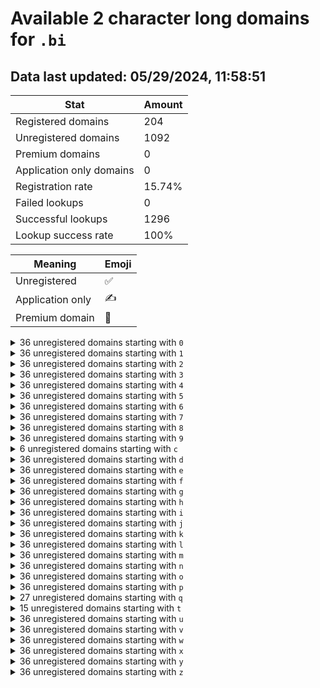 # Available 2 character long domains for `.bi`

## Data last updated: 05/29/2024, 11:58:51

|Stat|Amount|
|--|--|
|Registered domains|204|
|Unregistered domains|1092|
|Premium domains|0|
|Application only domains|0|
|Registration rate|15.74%|
|Failed lookups|0|
|Successful lookups|1296|
|Lookup success rate|100%|


|Meaning|Emoji|
|--|--|
|Unregistered|:white_check_mark:|
|Application only|:writing_hand:|
|Premium domain|:gem:|

<details>
<summary>36 unregistered domains starting with <bold><code>0</code></bold></summary>

|Type|Domain|
|--|--|
|:white_check_mark:|`00.bi`|
|:white_check_mark:|`01.bi`|
|:white_check_mark:|`02.bi`|
|:white_check_mark:|`03.bi`|
|:white_check_mark:|`04.bi`|
|:white_check_mark:|`05.bi`|
|:white_check_mark:|`06.bi`|
|:white_check_mark:|`07.bi`|
|:white_check_mark:|`08.bi`|
|:white_check_mark:|`09.bi`|
|:white_check_mark:|`0a.bi`|
|:white_check_mark:|`0b.bi`|
|:white_check_mark:|`0c.bi`|
|:white_check_mark:|`0d.bi`|
|:white_check_mark:|`0e.bi`|
|:white_check_mark:|`0f.bi`|
|:white_check_mark:|`0g.bi`|
|:white_check_mark:|`0h.bi`|
|:white_check_mark:|`0i.bi`|
|:white_check_mark:|`0j.bi`|
|:white_check_mark:|`0k.bi`|
|:white_check_mark:|`0l.bi`|
|:white_check_mark:|`0m.bi`|
|:white_check_mark:|`0n.bi`|
|:white_check_mark:|`0o.bi`|
|:white_check_mark:|`0p.bi`|
|:white_check_mark:|`0q.bi`|
|:white_check_mark:|`0r.bi`|
|:white_check_mark:|`0s.bi`|
|:white_check_mark:|`0t.bi`|
|:white_check_mark:|`0u.bi`|
|:white_check_mark:|`0v.bi`|
|:white_check_mark:|`0w.bi`|
|:white_check_mark:|`0x.bi`|
|:white_check_mark:|`0y.bi`|
|:white_check_mark:|`0z.bi`|
</details>
<details>
<summary>36 unregistered domains starting with <bold><code>1</code></bold></summary>

|Type|Domain|
|--|--|
|:white_check_mark:|`10.bi`|
|:white_check_mark:|`11.bi`|
|:white_check_mark:|`12.bi`|
|:white_check_mark:|`13.bi`|
|:white_check_mark:|`14.bi`|
|:white_check_mark:|`15.bi`|
|:white_check_mark:|`16.bi`|
|:white_check_mark:|`17.bi`|
|:white_check_mark:|`18.bi`|
|:white_check_mark:|`19.bi`|
|:white_check_mark:|`1a.bi`|
|:white_check_mark:|`1b.bi`|
|:white_check_mark:|`1c.bi`|
|:white_check_mark:|`1d.bi`|
|:white_check_mark:|`1e.bi`|
|:white_check_mark:|`1f.bi`|
|:white_check_mark:|`1g.bi`|
|:white_check_mark:|`1h.bi`|
|:white_check_mark:|`1i.bi`|
|:white_check_mark:|`1j.bi`|
|:white_check_mark:|`1k.bi`|
|:white_check_mark:|`1l.bi`|
|:white_check_mark:|`1m.bi`|
|:white_check_mark:|`1n.bi`|
|:white_check_mark:|`1o.bi`|
|:white_check_mark:|`1p.bi`|
|:white_check_mark:|`1q.bi`|
|:white_check_mark:|`1r.bi`|
|:white_check_mark:|`1s.bi`|
|:white_check_mark:|`1t.bi`|
|:white_check_mark:|`1u.bi`|
|:white_check_mark:|`1v.bi`|
|:white_check_mark:|`1w.bi`|
|:white_check_mark:|`1x.bi`|
|:white_check_mark:|`1y.bi`|
|:white_check_mark:|`1z.bi`|
</details>
<details>
<summary>36 unregistered domains starting with <bold><code>2</code></bold></summary>

|Type|Domain|
|--|--|
|:white_check_mark:|`20.bi`|
|:white_check_mark:|`21.bi`|
|:white_check_mark:|`22.bi`|
|:white_check_mark:|`23.bi`|
|:white_check_mark:|`24.bi`|
|:white_check_mark:|`25.bi`|
|:white_check_mark:|`26.bi`|
|:white_check_mark:|`27.bi`|
|:white_check_mark:|`28.bi`|
|:white_check_mark:|`29.bi`|
|:white_check_mark:|`2a.bi`|
|:white_check_mark:|`2b.bi`|
|:white_check_mark:|`2c.bi`|
|:white_check_mark:|`2d.bi`|
|:white_check_mark:|`2e.bi`|
|:white_check_mark:|`2f.bi`|
|:white_check_mark:|`2g.bi`|
|:white_check_mark:|`2h.bi`|
|:white_check_mark:|`2i.bi`|
|:white_check_mark:|`2j.bi`|
|:white_check_mark:|`2k.bi`|
|:white_check_mark:|`2l.bi`|
|:white_check_mark:|`2m.bi`|
|:white_check_mark:|`2n.bi`|
|:white_check_mark:|`2o.bi`|
|:white_check_mark:|`2p.bi`|
|:white_check_mark:|`2q.bi`|
|:white_check_mark:|`2r.bi`|
|:white_check_mark:|`2s.bi`|
|:white_check_mark:|`2t.bi`|
|:white_check_mark:|`2u.bi`|
|:white_check_mark:|`2v.bi`|
|:white_check_mark:|`2w.bi`|
|:white_check_mark:|`2x.bi`|
|:white_check_mark:|`2y.bi`|
|:white_check_mark:|`2z.bi`|
</details>
<details>
<summary>36 unregistered domains starting with <bold><code>3</code></bold></summary>

|Type|Domain|
|--|--|
|:white_check_mark:|`30.bi`|
|:white_check_mark:|`31.bi`|
|:white_check_mark:|`32.bi`|
|:white_check_mark:|`33.bi`|
|:white_check_mark:|`34.bi`|
|:white_check_mark:|`35.bi`|
|:white_check_mark:|`36.bi`|
|:white_check_mark:|`37.bi`|
|:white_check_mark:|`38.bi`|
|:white_check_mark:|`39.bi`|
|:white_check_mark:|`3a.bi`|
|:white_check_mark:|`3b.bi`|
|:white_check_mark:|`3c.bi`|
|:white_check_mark:|`3d.bi`|
|:white_check_mark:|`3e.bi`|
|:white_check_mark:|`3f.bi`|
|:white_check_mark:|`3g.bi`|
|:white_check_mark:|`3h.bi`|
|:white_check_mark:|`3i.bi`|
|:white_check_mark:|`3j.bi`|
|:white_check_mark:|`3k.bi`|
|:white_check_mark:|`3l.bi`|
|:white_check_mark:|`3m.bi`|
|:white_check_mark:|`3n.bi`|
|:white_check_mark:|`3o.bi`|
|:white_check_mark:|`3p.bi`|
|:white_check_mark:|`3q.bi`|
|:white_check_mark:|`3r.bi`|
|:white_check_mark:|`3s.bi`|
|:white_check_mark:|`3t.bi`|
|:white_check_mark:|`3u.bi`|
|:white_check_mark:|`3v.bi`|
|:white_check_mark:|`3w.bi`|
|:white_check_mark:|`3x.bi`|
|:white_check_mark:|`3y.bi`|
|:white_check_mark:|`3z.bi`|
</details>
<details>
<summary>36 unregistered domains starting with <bold><code>4</code></bold></summary>

|Type|Domain|
|--|--|
|:white_check_mark:|`40.bi`|
|:white_check_mark:|`41.bi`|
|:white_check_mark:|`42.bi`|
|:white_check_mark:|`43.bi`|
|:white_check_mark:|`44.bi`|
|:white_check_mark:|`45.bi`|
|:white_check_mark:|`46.bi`|
|:white_check_mark:|`47.bi`|
|:white_check_mark:|`48.bi`|
|:white_check_mark:|`49.bi`|
|:white_check_mark:|`4a.bi`|
|:white_check_mark:|`4b.bi`|
|:white_check_mark:|`4c.bi`|
|:white_check_mark:|`4d.bi`|
|:white_check_mark:|`4e.bi`|
|:white_check_mark:|`4f.bi`|
|:white_check_mark:|`4g.bi`|
|:white_check_mark:|`4h.bi`|
|:white_check_mark:|`4i.bi`|
|:white_check_mark:|`4j.bi`|
|:white_check_mark:|`4k.bi`|
|:white_check_mark:|`4l.bi`|
|:white_check_mark:|`4m.bi`|
|:white_check_mark:|`4n.bi`|
|:white_check_mark:|`4o.bi`|
|:white_check_mark:|`4p.bi`|
|:white_check_mark:|`4q.bi`|
|:white_check_mark:|`4r.bi`|
|:white_check_mark:|`4s.bi`|
|:white_check_mark:|`4t.bi`|
|:white_check_mark:|`4u.bi`|
|:white_check_mark:|`4v.bi`|
|:white_check_mark:|`4w.bi`|
|:white_check_mark:|`4x.bi`|
|:white_check_mark:|`4y.bi`|
|:white_check_mark:|`4z.bi`|
</details>
<details>
<summary>36 unregistered domains starting with <bold><code>5</code></bold></summary>

|Type|Domain|
|--|--|
|:white_check_mark:|`50.bi`|
|:white_check_mark:|`51.bi`|
|:white_check_mark:|`52.bi`|
|:white_check_mark:|`53.bi`|
|:white_check_mark:|`54.bi`|
|:white_check_mark:|`55.bi`|
|:white_check_mark:|`56.bi`|
|:white_check_mark:|`57.bi`|
|:white_check_mark:|`58.bi`|
|:white_check_mark:|`59.bi`|
|:white_check_mark:|`5a.bi`|
|:white_check_mark:|`5b.bi`|
|:white_check_mark:|`5c.bi`|
|:white_check_mark:|`5d.bi`|
|:white_check_mark:|`5e.bi`|
|:white_check_mark:|`5f.bi`|
|:white_check_mark:|`5g.bi`|
|:white_check_mark:|`5h.bi`|
|:white_check_mark:|`5i.bi`|
|:white_check_mark:|`5j.bi`|
|:white_check_mark:|`5k.bi`|
|:white_check_mark:|`5l.bi`|
|:white_check_mark:|`5m.bi`|
|:white_check_mark:|`5n.bi`|
|:white_check_mark:|`5o.bi`|
|:white_check_mark:|`5p.bi`|
|:white_check_mark:|`5q.bi`|
|:white_check_mark:|`5r.bi`|
|:white_check_mark:|`5s.bi`|
|:white_check_mark:|`5t.bi`|
|:white_check_mark:|`5u.bi`|
|:white_check_mark:|`5v.bi`|
|:white_check_mark:|`5w.bi`|
|:white_check_mark:|`5x.bi`|
|:white_check_mark:|`5y.bi`|
|:white_check_mark:|`5z.bi`|
</details>
<details>
<summary>36 unregistered domains starting with <bold><code>6</code></bold></summary>

|Type|Domain|
|--|--|
|:white_check_mark:|`60.bi`|
|:white_check_mark:|`61.bi`|
|:white_check_mark:|`62.bi`|
|:white_check_mark:|`63.bi`|
|:white_check_mark:|`64.bi`|
|:white_check_mark:|`65.bi`|
|:white_check_mark:|`66.bi`|
|:white_check_mark:|`67.bi`|
|:white_check_mark:|`68.bi`|
|:white_check_mark:|`69.bi`|
|:white_check_mark:|`6a.bi`|
|:white_check_mark:|`6b.bi`|
|:white_check_mark:|`6c.bi`|
|:white_check_mark:|`6d.bi`|
|:white_check_mark:|`6e.bi`|
|:white_check_mark:|`6f.bi`|
|:white_check_mark:|`6g.bi`|
|:white_check_mark:|`6h.bi`|
|:white_check_mark:|`6i.bi`|
|:white_check_mark:|`6j.bi`|
|:white_check_mark:|`6k.bi`|
|:white_check_mark:|`6l.bi`|
|:white_check_mark:|`6m.bi`|
|:white_check_mark:|`6n.bi`|
|:white_check_mark:|`6o.bi`|
|:white_check_mark:|`6p.bi`|
|:white_check_mark:|`6q.bi`|
|:white_check_mark:|`6r.bi`|
|:white_check_mark:|`6s.bi`|
|:white_check_mark:|`6t.bi`|
|:white_check_mark:|`6u.bi`|
|:white_check_mark:|`6v.bi`|
|:white_check_mark:|`6w.bi`|
|:white_check_mark:|`6x.bi`|
|:white_check_mark:|`6y.bi`|
|:white_check_mark:|`6z.bi`|
</details>
<details>
<summary>36 unregistered domains starting with <bold><code>7</code></bold></summary>

|Type|Domain|
|--|--|
|:white_check_mark:|`70.bi`|
|:white_check_mark:|`71.bi`|
|:white_check_mark:|`72.bi`|
|:white_check_mark:|`73.bi`|
|:white_check_mark:|`74.bi`|
|:white_check_mark:|`75.bi`|
|:white_check_mark:|`76.bi`|
|:white_check_mark:|`77.bi`|
|:white_check_mark:|`78.bi`|
|:white_check_mark:|`79.bi`|
|:white_check_mark:|`7a.bi`|
|:white_check_mark:|`7b.bi`|
|:white_check_mark:|`7c.bi`|
|:white_check_mark:|`7d.bi`|
|:white_check_mark:|`7e.bi`|
|:white_check_mark:|`7f.bi`|
|:white_check_mark:|`7g.bi`|
|:white_check_mark:|`7h.bi`|
|:white_check_mark:|`7i.bi`|
|:white_check_mark:|`7j.bi`|
|:white_check_mark:|`7k.bi`|
|:white_check_mark:|`7l.bi`|
|:white_check_mark:|`7m.bi`|
|:white_check_mark:|`7n.bi`|
|:white_check_mark:|`7o.bi`|
|:white_check_mark:|`7p.bi`|
|:white_check_mark:|`7q.bi`|
|:white_check_mark:|`7r.bi`|
|:white_check_mark:|`7s.bi`|
|:white_check_mark:|`7t.bi`|
|:white_check_mark:|`7u.bi`|
|:white_check_mark:|`7v.bi`|
|:white_check_mark:|`7w.bi`|
|:white_check_mark:|`7x.bi`|
|:white_check_mark:|`7y.bi`|
|:white_check_mark:|`7z.bi`|
</details>
<details>
<summary>36 unregistered domains starting with <bold><code>8</code></bold></summary>

|Type|Domain|
|--|--|
|:white_check_mark:|`80.bi`|
|:white_check_mark:|`81.bi`|
|:white_check_mark:|`82.bi`|
|:white_check_mark:|`83.bi`|
|:white_check_mark:|`84.bi`|
|:white_check_mark:|`85.bi`|
|:white_check_mark:|`86.bi`|
|:white_check_mark:|`87.bi`|
|:white_check_mark:|`88.bi`|
|:white_check_mark:|`89.bi`|
|:white_check_mark:|`8a.bi`|
|:white_check_mark:|`8b.bi`|
|:white_check_mark:|`8c.bi`|
|:white_check_mark:|`8d.bi`|
|:white_check_mark:|`8e.bi`|
|:white_check_mark:|`8f.bi`|
|:white_check_mark:|`8g.bi`|
|:white_check_mark:|`8h.bi`|
|:white_check_mark:|`8i.bi`|
|:white_check_mark:|`8j.bi`|
|:white_check_mark:|`8k.bi`|
|:white_check_mark:|`8l.bi`|
|:white_check_mark:|`8m.bi`|
|:white_check_mark:|`8n.bi`|
|:white_check_mark:|`8o.bi`|
|:white_check_mark:|`8p.bi`|
|:white_check_mark:|`8q.bi`|
|:white_check_mark:|`8r.bi`|
|:white_check_mark:|`8s.bi`|
|:white_check_mark:|`8t.bi`|
|:white_check_mark:|`8u.bi`|
|:white_check_mark:|`8v.bi`|
|:white_check_mark:|`8w.bi`|
|:white_check_mark:|`8x.bi`|
|:white_check_mark:|`8y.bi`|
|:white_check_mark:|`8z.bi`|
</details>
<details>
<summary>36 unregistered domains starting with <bold><code>9</code></bold></summary>

|Type|Domain|
|--|--|
|:white_check_mark:|`90.bi`|
|:white_check_mark:|`91.bi`|
|:white_check_mark:|`92.bi`|
|:white_check_mark:|`93.bi`|
|:white_check_mark:|`94.bi`|
|:white_check_mark:|`95.bi`|
|:white_check_mark:|`96.bi`|
|:white_check_mark:|`97.bi`|
|:white_check_mark:|`98.bi`|
|:white_check_mark:|`99.bi`|
|:white_check_mark:|`9a.bi`|
|:white_check_mark:|`9b.bi`|
|:white_check_mark:|`9c.bi`|
|:white_check_mark:|`9d.bi`|
|:white_check_mark:|`9e.bi`|
|:white_check_mark:|`9f.bi`|
|:white_check_mark:|`9g.bi`|
|:white_check_mark:|`9h.bi`|
|:white_check_mark:|`9i.bi`|
|:white_check_mark:|`9j.bi`|
|:white_check_mark:|`9k.bi`|
|:white_check_mark:|`9l.bi`|
|:white_check_mark:|`9m.bi`|
|:white_check_mark:|`9n.bi`|
|:white_check_mark:|`9o.bi`|
|:white_check_mark:|`9p.bi`|
|:white_check_mark:|`9q.bi`|
|:white_check_mark:|`9r.bi`|
|:white_check_mark:|`9s.bi`|
|:white_check_mark:|`9t.bi`|
|:white_check_mark:|`9u.bi`|
|:white_check_mark:|`9v.bi`|
|:white_check_mark:|`9w.bi`|
|:white_check_mark:|`9x.bi`|
|:white_check_mark:|`9y.bi`|
|:white_check_mark:|`9z.bi`|
</details>
<details>
<summary>6 unregistered domains starting with <bold><code>c</code></bold></summary>

|Type|Domain|
|--|--|
|:white_check_mark:|`c4.bi`|
|:white_check_mark:|`c5.bi`|
|:white_check_mark:|`c6.bi`|
|:white_check_mark:|`c7.bi`|
|:white_check_mark:|`c8.bi`|
|:white_check_mark:|`c9.bi`|
</details>
<details>
<summary>36 unregistered domains starting with <bold><code>d</code></bold></summary>

|Type|Domain|
|--|--|
|:white_check_mark:|`d0.bi`|
|:white_check_mark:|`d1.bi`|
|:white_check_mark:|`d2.bi`|
|:white_check_mark:|`d3.bi`|
|:white_check_mark:|`d4.bi`|
|:white_check_mark:|`d5.bi`|
|:white_check_mark:|`d6.bi`|
|:white_check_mark:|`d7.bi`|
|:white_check_mark:|`d8.bi`|
|:white_check_mark:|`d9.bi`|
|:white_check_mark:|`da.bi`|
|:white_check_mark:|`db.bi`|
|:white_check_mark:|`dc.bi`|
|:white_check_mark:|`dd.bi`|
|:white_check_mark:|`de.bi`|
|:white_check_mark:|`df.bi`|
|:white_check_mark:|`dg.bi`|
|:white_check_mark:|`dh.bi`|
|:white_check_mark:|`di.bi`|
|:white_check_mark:|`dj.bi`|
|:white_check_mark:|`dk.bi`|
|:white_check_mark:|`dl.bi`|
|:white_check_mark:|`dm.bi`|
|:white_check_mark:|`dn.bi`|
|:white_check_mark:|`do.bi`|
|:white_check_mark:|`dp.bi`|
|:white_check_mark:|`dq.bi`|
|:white_check_mark:|`dr.bi`|
|:white_check_mark:|`ds.bi`|
|:white_check_mark:|`dt.bi`|
|:white_check_mark:|`du.bi`|
|:white_check_mark:|`dv.bi`|
|:white_check_mark:|`dw.bi`|
|:white_check_mark:|`dx.bi`|
|:white_check_mark:|`dy.bi`|
|:white_check_mark:|`dz.bi`|
</details>
<details>
<summary>36 unregistered domains starting with <bold><code>e</code></bold></summary>

|Type|Domain|
|--|--|
|:white_check_mark:|`e0.bi`|
|:white_check_mark:|`e1.bi`|
|:white_check_mark:|`e2.bi`|
|:white_check_mark:|`e3.bi`|
|:white_check_mark:|`e4.bi`|
|:white_check_mark:|`e5.bi`|
|:white_check_mark:|`e6.bi`|
|:white_check_mark:|`e7.bi`|
|:white_check_mark:|`e8.bi`|
|:white_check_mark:|`e9.bi`|
|:white_check_mark:|`ea.bi`|
|:white_check_mark:|`eb.bi`|
|:white_check_mark:|`ec.bi`|
|:white_check_mark:|`ed.bi`|
|:white_check_mark:|`ee.bi`|
|:white_check_mark:|`ef.bi`|
|:white_check_mark:|`eg.bi`|
|:white_check_mark:|`eh.bi`|
|:white_check_mark:|`ei.bi`|
|:white_check_mark:|`ej.bi`|
|:white_check_mark:|`ek.bi`|
|:white_check_mark:|`el.bi`|
|:white_check_mark:|`em.bi`|
|:white_check_mark:|`en.bi`|
|:white_check_mark:|`eo.bi`|
|:white_check_mark:|`ep.bi`|
|:white_check_mark:|`eq.bi`|
|:white_check_mark:|`er.bi`|
|:white_check_mark:|`es.bi`|
|:white_check_mark:|`et.bi`|
|:white_check_mark:|`eu.bi`|
|:white_check_mark:|`ev.bi`|
|:white_check_mark:|`ew.bi`|
|:white_check_mark:|`ex.bi`|
|:white_check_mark:|`ey.bi`|
|:white_check_mark:|`ez.bi`|
</details>
<details>
<summary>36 unregistered domains starting with <bold><code>f</code></bold></summary>

|Type|Domain|
|--|--|
|:white_check_mark:|`f0.bi`|
|:white_check_mark:|`f1.bi`|
|:white_check_mark:|`f2.bi`|
|:white_check_mark:|`f3.bi`|
|:white_check_mark:|`f4.bi`|
|:white_check_mark:|`f5.bi`|
|:white_check_mark:|`f6.bi`|
|:white_check_mark:|`f7.bi`|
|:white_check_mark:|`f8.bi`|
|:white_check_mark:|`f9.bi`|
|:white_check_mark:|`fa.bi`|
|:white_check_mark:|`fb.bi`|
|:white_check_mark:|`fc.bi`|
|:white_check_mark:|`fd.bi`|
|:white_check_mark:|`fe.bi`|
|:white_check_mark:|`ff.bi`|
|:white_check_mark:|`fg.bi`|
|:white_check_mark:|`fh.bi`|
|:white_check_mark:|`fi.bi`|
|:white_check_mark:|`fj.bi`|
|:white_check_mark:|`fk.bi`|
|:white_check_mark:|`fl.bi`|
|:white_check_mark:|`fm.bi`|
|:white_check_mark:|`fn.bi`|
|:white_check_mark:|`fo.bi`|
|:white_check_mark:|`fp.bi`|
|:white_check_mark:|`fq.bi`|
|:white_check_mark:|`fr.bi`|
|:white_check_mark:|`fs.bi`|
|:white_check_mark:|`ft.bi`|
|:white_check_mark:|`fu.bi`|
|:white_check_mark:|`fv.bi`|
|:white_check_mark:|`fw.bi`|
|:white_check_mark:|`fx.bi`|
|:white_check_mark:|`fy.bi`|
|:white_check_mark:|`fz.bi`|
</details>
<details>
<summary>36 unregistered domains starting with <bold><code>g</code></bold></summary>

|Type|Domain|
|--|--|
|:white_check_mark:|`g0.bi`|
|:white_check_mark:|`g1.bi`|
|:white_check_mark:|`g2.bi`|
|:white_check_mark:|`g3.bi`|
|:white_check_mark:|`g4.bi`|
|:white_check_mark:|`g5.bi`|
|:white_check_mark:|`g6.bi`|
|:white_check_mark:|`g7.bi`|
|:white_check_mark:|`g8.bi`|
|:white_check_mark:|`g9.bi`|
|:white_check_mark:|`ga.bi`|
|:white_check_mark:|`gb.bi`|
|:white_check_mark:|`gc.bi`|
|:white_check_mark:|`gd.bi`|
|:white_check_mark:|`ge.bi`|
|:white_check_mark:|`gf.bi`|
|:white_check_mark:|`gg.bi`|
|:white_check_mark:|`gh.bi`|
|:white_check_mark:|`gi.bi`|
|:white_check_mark:|`gj.bi`|
|:white_check_mark:|`gk.bi`|
|:white_check_mark:|`gl.bi`|
|:white_check_mark:|`gm.bi`|
|:white_check_mark:|`gn.bi`|
|:white_check_mark:|`go.bi`|
|:white_check_mark:|`gp.bi`|
|:white_check_mark:|`gq.bi`|
|:white_check_mark:|`gr.bi`|
|:white_check_mark:|`gs.bi`|
|:white_check_mark:|`gt.bi`|
|:white_check_mark:|`gu.bi`|
|:white_check_mark:|`gv.bi`|
|:white_check_mark:|`gw.bi`|
|:white_check_mark:|`gx.bi`|
|:white_check_mark:|`gy.bi`|
|:white_check_mark:|`gz.bi`|
</details>
<details>
<summary>36 unregistered domains starting with <bold><code>h</code></bold></summary>

|Type|Domain|
|--|--|
|:white_check_mark:|`h0.bi`|
|:white_check_mark:|`h1.bi`|
|:white_check_mark:|`h2.bi`|
|:white_check_mark:|`h3.bi`|
|:white_check_mark:|`h4.bi`|
|:white_check_mark:|`h5.bi`|
|:white_check_mark:|`h6.bi`|
|:white_check_mark:|`h7.bi`|
|:white_check_mark:|`h8.bi`|
|:white_check_mark:|`h9.bi`|
|:white_check_mark:|`ha.bi`|
|:white_check_mark:|`hb.bi`|
|:white_check_mark:|`hc.bi`|
|:white_check_mark:|`hd.bi`|
|:white_check_mark:|`he.bi`|
|:white_check_mark:|`hf.bi`|
|:white_check_mark:|`hg.bi`|
|:white_check_mark:|`hh.bi`|
|:white_check_mark:|`hi.bi`|
|:white_check_mark:|`hj.bi`|
|:white_check_mark:|`hk.bi`|
|:white_check_mark:|`hl.bi`|
|:white_check_mark:|`hm.bi`|
|:white_check_mark:|`hn.bi`|
|:white_check_mark:|`ho.bi`|
|:white_check_mark:|`hp.bi`|
|:white_check_mark:|`hq.bi`|
|:white_check_mark:|`hr.bi`|
|:white_check_mark:|`hs.bi`|
|:white_check_mark:|`ht.bi`|
|:white_check_mark:|`hu.bi`|
|:white_check_mark:|`hv.bi`|
|:white_check_mark:|`hw.bi`|
|:white_check_mark:|`hx.bi`|
|:white_check_mark:|`hy.bi`|
|:white_check_mark:|`hz.bi`|
</details>
<details>
<summary>36 unregistered domains starting with <bold><code>i</code></bold></summary>

|Type|Domain|
|--|--|
|:white_check_mark:|`i0.bi`|
|:white_check_mark:|`i1.bi`|
|:white_check_mark:|`i2.bi`|
|:white_check_mark:|`i3.bi`|
|:white_check_mark:|`i4.bi`|
|:white_check_mark:|`i5.bi`|
|:white_check_mark:|`i6.bi`|
|:white_check_mark:|`i7.bi`|
|:white_check_mark:|`i8.bi`|
|:white_check_mark:|`i9.bi`|
|:white_check_mark:|`ia.bi`|
|:white_check_mark:|`ib.bi`|
|:white_check_mark:|`ic.bi`|
|:white_check_mark:|`id.bi`|
|:white_check_mark:|`ie.bi`|
|:white_check_mark:|`if.bi`|
|:white_check_mark:|`ig.bi`|
|:white_check_mark:|`ih.bi`|
|:white_check_mark:|`ii.bi`|
|:white_check_mark:|`ij.bi`|
|:white_check_mark:|`ik.bi`|
|:white_check_mark:|`il.bi`|
|:white_check_mark:|`im.bi`|
|:white_check_mark:|`in.bi`|
|:white_check_mark:|`io.bi`|
|:white_check_mark:|`ip.bi`|
|:white_check_mark:|`iq.bi`|
|:white_check_mark:|`ir.bi`|
|:white_check_mark:|`is.bi`|
|:white_check_mark:|`it.bi`|
|:white_check_mark:|`iu.bi`|
|:white_check_mark:|`iv.bi`|
|:white_check_mark:|`iw.bi`|
|:white_check_mark:|`ix.bi`|
|:white_check_mark:|`iy.bi`|
|:white_check_mark:|`iz.bi`|
</details>
<details>
<summary>36 unregistered domains starting with <bold><code>j</code></bold></summary>

|Type|Domain|
|--|--|
|:white_check_mark:|`j0.bi`|
|:white_check_mark:|`j1.bi`|
|:white_check_mark:|`j2.bi`|
|:white_check_mark:|`j3.bi`|
|:white_check_mark:|`j4.bi`|
|:white_check_mark:|`j5.bi`|
|:white_check_mark:|`j6.bi`|
|:white_check_mark:|`j7.bi`|
|:white_check_mark:|`j8.bi`|
|:white_check_mark:|`j9.bi`|
|:white_check_mark:|`ja.bi`|
|:white_check_mark:|`jb.bi`|
|:white_check_mark:|`jc.bi`|
|:white_check_mark:|`jd.bi`|
|:white_check_mark:|`je.bi`|
|:white_check_mark:|`jf.bi`|
|:white_check_mark:|`jg.bi`|
|:white_check_mark:|`jh.bi`|
|:white_check_mark:|`ji.bi`|
|:white_check_mark:|`jj.bi`|
|:white_check_mark:|`jk.bi`|
|:white_check_mark:|`jl.bi`|
|:white_check_mark:|`jm.bi`|
|:white_check_mark:|`jn.bi`|
|:white_check_mark:|`jo.bi`|
|:white_check_mark:|`jp.bi`|
|:white_check_mark:|`jq.bi`|
|:white_check_mark:|`jr.bi`|
|:white_check_mark:|`js.bi`|
|:white_check_mark:|`jt.bi`|
|:white_check_mark:|`ju.bi`|
|:white_check_mark:|`jv.bi`|
|:white_check_mark:|`jw.bi`|
|:white_check_mark:|`jx.bi`|
|:white_check_mark:|`jy.bi`|
|:white_check_mark:|`jz.bi`|
</details>
<details>
<summary>36 unregistered domains starting with <bold><code>k</code></bold></summary>

|Type|Domain|
|--|--|
|:white_check_mark:|`k0.bi`|
|:white_check_mark:|`k1.bi`|
|:white_check_mark:|`k2.bi`|
|:white_check_mark:|`k3.bi`|
|:white_check_mark:|`k4.bi`|
|:white_check_mark:|`k5.bi`|
|:white_check_mark:|`k6.bi`|
|:white_check_mark:|`k7.bi`|
|:white_check_mark:|`k8.bi`|
|:white_check_mark:|`k9.bi`|
|:white_check_mark:|`ka.bi`|
|:white_check_mark:|`kb.bi`|
|:white_check_mark:|`kc.bi`|
|:white_check_mark:|`kd.bi`|
|:white_check_mark:|`ke.bi`|
|:white_check_mark:|`kf.bi`|
|:white_check_mark:|`kg.bi`|
|:white_check_mark:|`kh.bi`|
|:white_check_mark:|`ki.bi`|
|:white_check_mark:|`kj.bi`|
|:white_check_mark:|`kk.bi`|
|:white_check_mark:|`kl.bi`|
|:white_check_mark:|`km.bi`|
|:white_check_mark:|`kn.bi`|
|:white_check_mark:|`ko.bi`|
|:white_check_mark:|`kp.bi`|
|:white_check_mark:|`kq.bi`|
|:white_check_mark:|`kr.bi`|
|:white_check_mark:|`ks.bi`|
|:white_check_mark:|`kt.bi`|
|:white_check_mark:|`ku.bi`|
|:white_check_mark:|`kv.bi`|
|:white_check_mark:|`kw.bi`|
|:white_check_mark:|`kx.bi`|
|:white_check_mark:|`ky.bi`|
|:white_check_mark:|`kz.bi`|
</details>
<details>
<summary>36 unregistered domains starting with <bold><code>l</code></bold></summary>

|Type|Domain|
|--|--|
|:white_check_mark:|`l0.bi`|
|:white_check_mark:|`l1.bi`|
|:white_check_mark:|`l2.bi`|
|:white_check_mark:|`l3.bi`|
|:white_check_mark:|`l4.bi`|
|:white_check_mark:|`l5.bi`|
|:white_check_mark:|`l6.bi`|
|:white_check_mark:|`l7.bi`|
|:white_check_mark:|`l8.bi`|
|:white_check_mark:|`l9.bi`|
|:white_check_mark:|`la.bi`|
|:white_check_mark:|`lb.bi`|
|:white_check_mark:|`lc.bi`|
|:white_check_mark:|`ld.bi`|
|:white_check_mark:|`le.bi`|
|:white_check_mark:|`lf.bi`|
|:white_check_mark:|`lg.bi`|
|:white_check_mark:|`lh.bi`|
|:white_check_mark:|`li.bi`|
|:white_check_mark:|`lj.bi`|
|:white_check_mark:|`lk.bi`|
|:white_check_mark:|`ll.bi`|
|:white_check_mark:|`lm.bi`|
|:white_check_mark:|`ln.bi`|
|:white_check_mark:|`lo.bi`|
|:white_check_mark:|`lp.bi`|
|:white_check_mark:|`lq.bi`|
|:white_check_mark:|`lr.bi`|
|:white_check_mark:|`ls.bi`|
|:white_check_mark:|`lt.bi`|
|:white_check_mark:|`lu.bi`|
|:white_check_mark:|`lv.bi`|
|:white_check_mark:|`lw.bi`|
|:white_check_mark:|`lx.bi`|
|:white_check_mark:|`ly.bi`|
|:white_check_mark:|`lz.bi`|
</details>
<details>
<summary>36 unregistered domains starting with <bold><code>m</code></bold></summary>

|Type|Domain|
|--|--|
|:white_check_mark:|`m0.bi`|
|:white_check_mark:|`m1.bi`|
|:white_check_mark:|`m2.bi`|
|:white_check_mark:|`m3.bi`|
|:white_check_mark:|`m4.bi`|
|:white_check_mark:|`m5.bi`|
|:white_check_mark:|`m6.bi`|
|:white_check_mark:|`m7.bi`|
|:white_check_mark:|`m8.bi`|
|:white_check_mark:|`m9.bi`|
|:white_check_mark:|`ma.bi`|
|:white_check_mark:|`mb.bi`|
|:white_check_mark:|`mc.bi`|
|:white_check_mark:|`md.bi`|
|:white_check_mark:|`me.bi`|
|:white_check_mark:|`mf.bi`|
|:white_check_mark:|`mg.bi`|
|:white_check_mark:|`mh.bi`|
|:white_check_mark:|`mi.bi`|
|:white_check_mark:|`mj.bi`|
|:white_check_mark:|`mk.bi`|
|:white_check_mark:|`ml.bi`|
|:white_check_mark:|`mm.bi`|
|:white_check_mark:|`mn.bi`|
|:white_check_mark:|`mo.bi`|
|:white_check_mark:|`mp.bi`|
|:white_check_mark:|`mq.bi`|
|:white_check_mark:|`mr.bi`|
|:white_check_mark:|`ms.bi`|
|:white_check_mark:|`mt.bi`|
|:white_check_mark:|`mu.bi`|
|:white_check_mark:|`mv.bi`|
|:white_check_mark:|`mw.bi`|
|:white_check_mark:|`mx.bi`|
|:white_check_mark:|`my.bi`|
|:white_check_mark:|`mz.bi`|
</details>
<details>
<summary>36 unregistered domains starting with <bold><code>n</code></bold></summary>

|Type|Domain|
|--|--|
|:white_check_mark:|`n0.bi`|
|:white_check_mark:|`n1.bi`|
|:white_check_mark:|`n2.bi`|
|:white_check_mark:|`n3.bi`|
|:white_check_mark:|`n4.bi`|
|:white_check_mark:|`n5.bi`|
|:white_check_mark:|`n6.bi`|
|:white_check_mark:|`n7.bi`|
|:white_check_mark:|`n8.bi`|
|:white_check_mark:|`n9.bi`|
|:white_check_mark:|`na.bi`|
|:white_check_mark:|`nb.bi`|
|:white_check_mark:|`nc.bi`|
|:white_check_mark:|`nd.bi`|
|:white_check_mark:|`ne.bi`|
|:white_check_mark:|`nf.bi`|
|:white_check_mark:|`ng.bi`|
|:white_check_mark:|`nh.bi`|
|:white_check_mark:|`ni.bi`|
|:white_check_mark:|`nj.bi`|
|:white_check_mark:|`nk.bi`|
|:white_check_mark:|`nl.bi`|
|:white_check_mark:|`nm.bi`|
|:white_check_mark:|`nn.bi`|
|:white_check_mark:|`no.bi`|
|:white_check_mark:|`np.bi`|
|:white_check_mark:|`nq.bi`|
|:white_check_mark:|`nr.bi`|
|:white_check_mark:|`ns.bi`|
|:white_check_mark:|`nt.bi`|
|:white_check_mark:|`nu.bi`|
|:white_check_mark:|`nv.bi`|
|:white_check_mark:|`nw.bi`|
|:white_check_mark:|`nx.bi`|
|:white_check_mark:|`ny.bi`|
|:white_check_mark:|`nz.bi`|
</details>
<details>
<summary>36 unregistered domains starting with <bold><code>o</code></bold></summary>

|Type|Domain|
|--|--|
|:white_check_mark:|`o0.bi`|
|:white_check_mark:|`o1.bi`|
|:white_check_mark:|`o2.bi`|
|:white_check_mark:|`o3.bi`|
|:white_check_mark:|`o4.bi`|
|:white_check_mark:|`o5.bi`|
|:white_check_mark:|`o6.bi`|
|:white_check_mark:|`o7.bi`|
|:white_check_mark:|`o8.bi`|
|:white_check_mark:|`o9.bi`|
|:white_check_mark:|`oa.bi`|
|:white_check_mark:|`ob.bi`|
|:white_check_mark:|`oc.bi`|
|:white_check_mark:|`od.bi`|
|:white_check_mark:|`oe.bi`|
|:white_check_mark:|`of.bi`|
|:white_check_mark:|`og.bi`|
|:white_check_mark:|`oh.bi`|
|:white_check_mark:|`oi.bi`|
|:white_check_mark:|`oj.bi`|
|:white_check_mark:|`ok.bi`|
|:white_check_mark:|`ol.bi`|
|:white_check_mark:|`om.bi`|
|:white_check_mark:|`on.bi`|
|:white_check_mark:|`oo.bi`|
|:white_check_mark:|`op.bi`|
|:white_check_mark:|`oq.bi`|
|:white_check_mark:|`or.bi`|
|:white_check_mark:|`os.bi`|
|:white_check_mark:|`ot.bi`|
|:white_check_mark:|`ou.bi`|
|:white_check_mark:|`ov.bi`|
|:white_check_mark:|`ow.bi`|
|:white_check_mark:|`ox.bi`|
|:white_check_mark:|`oy.bi`|
|:white_check_mark:|`oz.bi`|
</details>
<details>
<summary>36 unregistered domains starting with <bold><code>p</code></bold></summary>

|Type|Domain|
|--|--|
|:white_check_mark:|`p0.bi`|
|:white_check_mark:|`p1.bi`|
|:white_check_mark:|`p2.bi`|
|:white_check_mark:|`p3.bi`|
|:white_check_mark:|`p4.bi`|
|:white_check_mark:|`p5.bi`|
|:white_check_mark:|`p6.bi`|
|:white_check_mark:|`p7.bi`|
|:white_check_mark:|`p8.bi`|
|:white_check_mark:|`p9.bi`|
|:white_check_mark:|`pa.bi`|
|:white_check_mark:|`pb.bi`|
|:white_check_mark:|`pc.bi`|
|:white_check_mark:|`pd.bi`|
|:white_check_mark:|`pe.bi`|
|:white_check_mark:|`pf.bi`|
|:white_check_mark:|`pg.bi`|
|:white_check_mark:|`ph.bi`|
|:white_check_mark:|`pi.bi`|
|:white_check_mark:|`pj.bi`|
|:white_check_mark:|`pk.bi`|
|:white_check_mark:|`pl.bi`|
|:white_check_mark:|`pm.bi`|
|:white_check_mark:|`pn.bi`|
|:white_check_mark:|`po.bi`|
|:white_check_mark:|`pp.bi`|
|:white_check_mark:|`pq.bi`|
|:white_check_mark:|`pr.bi`|
|:white_check_mark:|`ps.bi`|
|:white_check_mark:|`pt.bi`|
|:white_check_mark:|`pu.bi`|
|:white_check_mark:|`pv.bi`|
|:white_check_mark:|`pw.bi`|
|:white_check_mark:|`px.bi`|
|:white_check_mark:|`py.bi`|
|:white_check_mark:|`pz.bi`|
</details>
<details>
<summary>27 unregistered domains starting with <bold><code>q</code></bold></summary>

|Type|Domain|
|--|--|
|:white_check_mark:|`q0.bi`|
|:white_check_mark:|`qa.bi`|
|:white_check_mark:|`qb.bi`|
|:white_check_mark:|`qc.bi`|
|:white_check_mark:|`qd.bi`|
|:white_check_mark:|`qe.bi`|
|:white_check_mark:|`qf.bi`|
|:white_check_mark:|`qg.bi`|
|:white_check_mark:|`qh.bi`|
|:white_check_mark:|`qi.bi`|
|:white_check_mark:|`qj.bi`|
|:white_check_mark:|`qk.bi`|
|:white_check_mark:|`ql.bi`|
|:white_check_mark:|`qm.bi`|
|:white_check_mark:|`qn.bi`|
|:white_check_mark:|`qo.bi`|
|:white_check_mark:|`qp.bi`|
|:white_check_mark:|`qq.bi`|
|:white_check_mark:|`qr.bi`|
|:white_check_mark:|`qs.bi`|
|:white_check_mark:|`qt.bi`|
|:white_check_mark:|`qu.bi`|
|:white_check_mark:|`qv.bi`|
|:white_check_mark:|`qw.bi`|
|:white_check_mark:|`qx.bi`|
|:white_check_mark:|`qy.bi`|
|:white_check_mark:|`qz.bi`|
</details>
<details>
<summary>15 unregistered domains starting with <bold><code>t</code></bold></summary>

|Type|Domain|
|--|--|
|:white_check_mark:|`t0.bi`|
|:white_check_mark:|`t1.bi`|
|:white_check_mark:|`t2.bi`|
|:white_check_mark:|`t3.bi`|
|:white_check_mark:|`t4.bi`|
|:white_check_mark:|`t5.bi`|
|:white_check_mark:|`t6.bi`|
|:white_check_mark:|`t7.bi`|
|:white_check_mark:|`t8.bi`|
|:white_check_mark:|`t9.bi`|
|:white_check_mark:|`tv.bi`|
|:white_check_mark:|`tw.bi`|
|:white_check_mark:|`tx.bi`|
|:white_check_mark:|`ty.bi`|
|:white_check_mark:|`tz.bi`|
</details>
<details>
<summary>36 unregistered domains starting with <bold><code>u</code></bold></summary>

|Type|Domain|
|--|--|
|:white_check_mark:|`u0.bi`|
|:white_check_mark:|`u1.bi`|
|:white_check_mark:|`u2.bi`|
|:white_check_mark:|`u3.bi`|
|:white_check_mark:|`u4.bi`|
|:white_check_mark:|`u5.bi`|
|:white_check_mark:|`u6.bi`|
|:white_check_mark:|`u7.bi`|
|:white_check_mark:|`u8.bi`|
|:white_check_mark:|`u9.bi`|
|:white_check_mark:|`ua.bi`|
|:white_check_mark:|`ub.bi`|
|:white_check_mark:|`uc.bi`|
|:white_check_mark:|`ud.bi`|
|:white_check_mark:|`ue.bi`|
|:white_check_mark:|`uf.bi`|
|:white_check_mark:|`ug.bi`|
|:white_check_mark:|`uh.bi`|
|:white_check_mark:|`ui.bi`|
|:white_check_mark:|`uj.bi`|
|:white_check_mark:|`uk.bi`|
|:white_check_mark:|`ul.bi`|
|:white_check_mark:|`um.bi`|
|:white_check_mark:|`un.bi`|
|:white_check_mark:|`uo.bi`|
|:white_check_mark:|`up.bi`|
|:white_check_mark:|`uq.bi`|
|:white_check_mark:|`ur.bi`|
|:white_check_mark:|`us.bi`|
|:white_check_mark:|`ut.bi`|
|:white_check_mark:|`uu.bi`|
|:white_check_mark:|`uv.bi`|
|:white_check_mark:|`uw.bi`|
|:white_check_mark:|`ux.bi`|
|:white_check_mark:|`uy.bi`|
|:white_check_mark:|`uz.bi`|
</details>
<details>
<summary>36 unregistered domains starting with <bold><code>v</code></bold></summary>

|Type|Domain|
|--|--|
|:white_check_mark:|`v0.bi`|
|:white_check_mark:|`v1.bi`|
|:white_check_mark:|`v2.bi`|
|:white_check_mark:|`v3.bi`|
|:white_check_mark:|`v4.bi`|
|:white_check_mark:|`v5.bi`|
|:white_check_mark:|`v6.bi`|
|:white_check_mark:|`v7.bi`|
|:white_check_mark:|`v8.bi`|
|:white_check_mark:|`v9.bi`|
|:white_check_mark:|`va.bi`|
|:white_check_mark:|`vb.bi`|
|:white_check_mark:|`vc.bi`|
|:white_check_mark:|`vd.bi`|
|:white_check_mark:|`ve.bi`|
|:white_check_mark:|`vf.bi`|
|:white_check_mark:|`vg.bi`|
|:white_check_mark:|`vh.bi`|
|:white_check_mark:|`vi.bi`|
|:white_check_mark:|`vj.bi`|
|:white_check_mark:|`vk.bi`|
|:white_check_mark:|`vl.bi`|
|:white_check_mark:|`vm.bi`|
|:white_check_mark:|`vn.bi`|
|:white_check_mark:|`vo.bi`|
|:white_check_mark:|`vp.bi`|
|:white_check_mark:|`vq.bi`|
|:white_check_mark:|`vr.bi`|
|:white_check_mark:|`vs.bi`|
|:white_check_mark:|`vt.bi`|
|:white_check_mark:|`vu.bi`|
|:white_check_mark:|`vv.bi`|
|:white_check_mark:|`vw.bi`|
|:white_check_mark:|`vx.bi`|
|:white_check_mark:|`vy.bi`|
|:white_check_mark:|`vz.bi`|
</details>
<details>
<summary>36 unregistered domains starting with <bold><code>w</code></bold></summary>

|Type|Domain|
|--|--|
|:white_check_mark:|`w0.bi`|
|:white_check_mark:|`w1.bi`|
|:white_check_mark:|`w2.bi`|
|:white_check_mark:|`w3.bi`|
|:white_check_mark:|`w4.bi`|
|:white_check_mark:|`w5.bi`|
|:white_check_mark:|`w6.bi`|
|:white_check_mark:|`w7.bi`|
|:white_check_mark:|`w8.bi`|
|:white_check_mark:|`w9.bi`|
|:white_check_mark:|`wa.bi`|
|:white_check_mark:|`wb.bi`|
|:white_check_mark:|`wc.bi`|
|:white_check_mark:|`wd.bi`|
|:white_check_mark:|`we.bi`|
|:white_check_mark:|`wf.bi`|
|:white_check_mark:|`wg.bi`|
|:white_check_mark:|`wh.bi`|
|:white_check_mark:|`wi.bi`|
|:white_check_mark:|`wj.bi`|
|:white_check_mark:|`wk.bi`|
|:white_check_mark:|`wl.bi`|
|:white_check_mark:|`wm.bi`|
|:white_check_mark:|`wn.bi`|
|:white_check_mark:|`wo.bi`|
|:white_check_mark:|`wp.bi`|
|:white_check_mark:|`wq.bi`|
|:white_check_mark:|`wr.bi`|
|:white_check_mark:|`ws.bi`|
|:white_check_mark:|`wt.bi`|
|:white_check_mark:|`wu.bi`|
|:white_check_mark:|`wv.bi`|
|:white_check_mark:|`ww.bi`|
|:white_check_mark:|`wx.bi`|
|:white_check_mark:|`wy.bi`|
|:white_check_mark:|`wz.bi`|
</details>
<details>
<summary>36 unregistered domains starting with <bold><code>x</code></bold></summary>

|Type|Domain|
|--|--|
|:white_check_mark:|`x0.bi`|
|:white_check_mark:|`x1.bi`|
|:white_check_mark:|`x2.bi`|
|:white_check_mark:|`x3.bi`|
|:white_check_mark:|`x4.bi`|
|:white_check_mark:|`x5.bi`|
|:white_check_mark:|`x6.bi`|
|:white_check_mark:|`x7.bi`|
|:white_check_mark:|`x8.bi`|
|:white_check_mark:|`x9.bi`|
|:white_check_mark:|`xa.bi`|
|:white_check_mark:|`xb.bi`|
|:white_check_mark:|`xc.bi`|
|:white_check_mark:|`xd.bi`|
|:white_check_mark:|`xe.bi`|
|:white_check_mark:|`xf.bi`|
|:white_check_mark:|`xg.bi`|
|:white_check_mark:|`xh.bi`|
|:white_check_mark:|`xi.bi`|
|:white_check_mark:|`xj.bi`|
|:white_check_mark:|`xk.bi`|
|:white_check_mark:|`xl.bi`|
|:white_check_mark:|`xm.bi`|
|:white_check_mark:|`xn.bi`|
|:white_check_mark:|`xo.bi`|
|:white_check_mark:|`xp.bi`|
|:white_check_mark:|`xq.bi`|
|:white_check_mark:|`xr.bi`|
|:white_check_mark:|`xs.bi`|
|:white_check_mark:|`xt.bi`|
|:white_check_mark:|`xu.bi`|
|:white_check_mark:|`xv.bi`|
|:white_check_mark:|`xw.bi`|
|:white_check_mark:|`xx.bi`|
|:white_check_mark:|`xy.bi`|
|:white_check_mark:|`xz.bi`|
</details>
<details>
<summary>36 unregistered domains starting with <bold><code>y</code></bold></summary>

|Type|Domain|
|--|--|
|:white_check_mark:|`y0.bi`|
|:white_check_mark:|`y1.bi`|
|:white_check_mark:|`y2.bi`|
|:white_check_mark:|`y3.bi`|
|:white_check_mark:|`y4.bi`|
|:white_check_mark:|`y5.bi`|
|:white_check_mark:|`y6.bi`|
|:white_check_mark:|`y7.bi`|
|:white_check_mark:|`y8.bi`|
|:white_check_mark:|`y9.bi`|
|:white_check_mark:|`ya.bi`|
|:white_check_mark:|`yb.bi`|
|:white_check_mark:|`yc.bi`|
|:white_check_mark:|`yd.bi`|
|:white_check_mark:|`ye.bi`|
|:white_check_mark:|`yf.bi`|
|:white_check_mark:|`yg.bi`|
|:white_check_mark:|`yh.bi`|
|:white_check_mark:|`yi.bi`|
|:white_check_mark:|`yj.bi`|
|:white_check_mark:|`yk.bi`|
|:white_check_mark:|`yl.bi`|
|:white_check_mark:|`ym.bi`|
|:white_check_mark:|`yn.bi`|
|:white_check_mark:|`yo.bi`|
|:white_check_mark:|`yp.bi`|
|:white_check_mark:|`yq.bi`|
|:white_check_mark:|`yr.bi`|
|:white_check_mark:|`ys.bi`|
|:white_check_mark:|`yt.bi`|
|:white_check_mark:|`yu.bi`|
|:white_check_mark:|`yv.bi`|
|:white_check_mark:|`yw.bi`|
|:white_check_mark:|`yx.bi`|
|:white_check_mark:|`yy.bi`|
|:white_check_mark:|`yz.bi`|
</details>
<details>
<summary>36 unregistered domains starting with <bold><code>z</code></bold></summary>

|Type|Domain|
|--|--|
|:white_check_mark:|`z0.bi`|
|:white_check_mark:|`z1.bi`|
|:white_check_mark:|`z2.bi`|
|:white_check_mark:|`z3.bi`|
|:white_check_mark:|`z4.bi`|
|:white_check_mark:|`z5.bi`|
|:white_check_mark:|`z6.bi`|
|:white_check_mark:|`z7.bi`|
|:white_check_mark:|`z8.bi`|
|:white_check_mark:|`z9.bi`|
|:white_check_mark:|`za.bi`|
|:white_check_mark:|`zb.bi`|
|:white_check_mark:|`zc.bi`|
|:white_check_mark:|`zd.bi`|
|:white_check_mark:|`ze.bi`|
|:white_check_mark:|`zf.bi`|
|:white_check_mark:|`zg.bi`|
|:white_check_mark:|`zh.bi`|
|:white_check_mark:|`zi.bi`|
|:white_check_mark:|`zj.bi`|
|:white_check_mark:|`zk.bi`|
|:white_check_mark:|`zl.bi`|
|:white_check_mark:|`zm.bi`|
|:white_check_mark:|`zn.bi`|
|:white_check_mark:|`zo.bi`|
|:white_check_mark:|`zp.bi`|
|:white_check_mark:|`zq.bi`|
|:white_check_mark:|`zr.bi`|
|:white_check_mark:|`zs.bi`|
|:white_check_mark:|`zt.bi`|
|:white_check_mark:|`zu.bi`|
|:white_check_mark:|`zv.bi`|
|:white_check_mark:|`zw.bi`|
|:white_check_mark:|`zx.bi`|
|:white_check_mark:|`zy.bi`|
|:white_check_mark:|`zz.bi`|
</details>